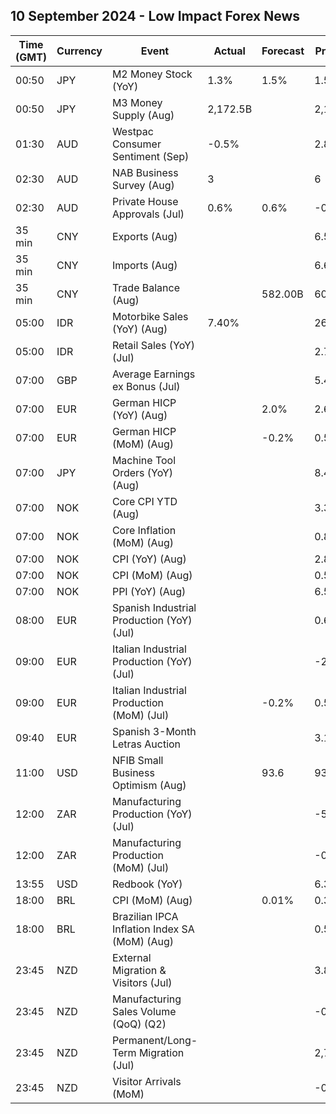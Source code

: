 ## 10 September 2024 - Low Impact Forex News

| Time (GMT) | Currency | Event | Actual | Forecast | Previous |
|------|----------|-------|--------|----------|----------|
| 00:50 | JPY | M2 Money Stock (YoY) | 1.3% | 1.5% | 1.5% |
| 00:50 | JPY | M3 Money Supply (Aug) | 2,172.5B |  | 2,173.0B |
| 01:30 | AUD | Westpac Consumer Sentiment (Sep) | -0.5% |  | 2.8% |
| 02:30 | AUD | NAB Business Survey (Aug) | 3 |  | 6 |
| 02:30 | AUD | Private House Approvals (Jul) | 0.6% | 0.6% | -0.5% |
| 35 min | CNY | Exports (Aug) |  |  | 6.50M |
| 35 min | CNY | Imports (Aug) |  |  | 6.60M |
| 35 min | CNY | Trade Balance (Aug) |  | 582.00B | 601.90B |
| 05:00 | IDR | Motorbike Sales (YoY) (Aug) | 7.40% |  | 26.00% |
| 05:00 | IDR | Retail Sales (YoY) (Jul) |  |  | 2.7% |
| 07:00 | GBP | Average Earnings ex Bonus (Jul) |  |  | 5.4% |
| 07:00 | EUR | German HICP (YoY) (Aug) |  | 2.0% | 2.6% |
| 07:00 | EUR | German HICP (MoM) (Aug) |  | -0.2% | 0.5% |
| 07:00 | JPY | Machine Tool Orders (YoY) (Aug) |  |  | 8.4% |
| 07:00 | NOK | Core CPI YTD (Aug) |  |  | 3.3% |
| 07:00 | NOK | Core Inflation (MoM) (Aug) |  |  | 0.8% |
| 07:00 | NOK | CPI (YoY) (Aug) |  |  | 2.8% |
| 07:00 | NOK | CPI (MoM) (Aug) |  |  | 0.5% |
| 07:00 | NOK | PPI (YoY) (Aug) |  |  | 6.5% |
| 08:00 | EUR | Spanish Industrial Production (YoY) (Jul) |  |  | 0.6% |
| 09:00 | EUR | Italian Industrial Production (YoY) (Jul) |  |  | -2.6% |
| 09:00 | EUR | Italian Industrial Production (MoM) (Jul) |  | -0.2% | 0.5% |
| 09:40 | EUR | Spanish 3-Month Letras Auction |  |  | 3.190% |
| 11:00 | USD | NFIB Small Business Optimism (Aug) |  | 93.6 | 93.7 |
| 12:00 | ZAR | Manufacturing Production (YoY) (Jul) |  |  | -5.2% |
| 12:00 | ZAR | Manufacturing Production (MoM) (Jul) |  |  | -0.5% |
| 13:55 | USD | Redbook (YoY) |  |  | 6.3% |
| 18:00 | BRL | CPI (MoM) (Aug) |  | 0.01% | 0.38% |
| 18:00 | BRL | Brazilian IPCA Inflation Index SA (MoM) (Aug) |  |  | 0.50% |
| 23:45 | NZD | External Migration & Visitors (Jul) |  |  | 3.80% |
| 23:45 | NZD | Manufacturing Sales Volume (QoQ) (Q2) |  |  | -0.4% |
| 23:45 | NZD | Permanent/Long-Term Migration (Jul) |  |  | 2,710 |
| 23:45 | NZD | Visitor Arrivals (MoM) |  |  | -0.2% |

